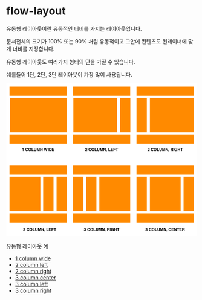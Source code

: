 # flow-layout

유동형 레이아웃이란 유동적인 너비를 가지는 레이아웃입니다.

문서전체의 크기가 100% 또는 90% 처럼 유동적이고 그안에 컨텐츠도 컨테이너에 맞게 너비를 지정합니다.

유동형 레이아웃도 여러가지 형태의 단을 가질 수 있습니다.

예를들어 1단, 2단, 3단 레이아웃이 가장 많이 사용됩니다.

![layout](../images/layouts.png)


유동형 레이아웃 예

- [1 column wide](../ex/flow-1col-wide.html)
- [2 column left](../ex/flow-2col-left.html)
- [2 column right](../ex/flow-2col-right.html)
- [3 column center](../ex/flow-3col-center.html)
- [3 column left](../ex/flow-3col-left.html)
- [3 column right](../ex/flow-3col-right.html)